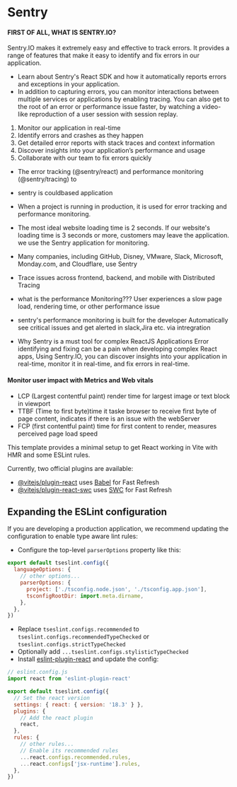 # Sentry

####  FIRST OF ALL, WHAT IS SENTRY.IO?
Sentry.IO makes it extremely easy and effective to track errors. It provides a range of features that make it easy to identify and fix errors in our application.

- Learn about Sentry's React SDK and how it automatically reports errors and exceptions in your application.
-  In addition to capturing errors, you can monitor interactions between multiple services or applications by enabling tracing. You can also get to the root of an error or performance issue faster, by watching a video-like reproduction of a user session with session replay.

1. Monitor our application in real-time
2. Identify errors and crashes as they happen
3. Get detailed error reports with stack traces and context information
4. Discover insights into your application’s performance and usage
5. Collaborate with our team to fix errors quickly

-  The error tracking (@sentry/react) and performance monitoring (@sentry/tracing) to 
- sentry is couldbased application
- When a project is running in production, it is used for error tracking and performance monitoring.
- The most ideal website loading time is 2 seconds. If our website's loading time is 3 seconds or more, customers may leave the application. we use the Sentry        application for monitoring.
- Many companies, including GitHub, Disney, VMware, Slack, Microsoft, Monday.com, and Cloudflare, use Sentry
- Trace issues across frontend, backend, and mobile with Distributed Tracing

- what is the performance Monitoring???
User experiences a slow page load, rendering time, or other performance issue

- sentry's performance monitoring is built for the developer
Automatically see critical issues and get alerted in slack,Jira etc. via intregration

- Why Sentry is a must tool for complex ReactJS Applications
Error identifying and fixing can be a pain when developing complex React apps, Using Sentry.IO, you can discover insights into your application in real-time, monitor it in real-time, and fix errors in real-time.

#### Monitor user impact with Metrics and Web vitals 
   - LCP (Largest contentful paint) render time for largest image or text block in viewport
   - TTBF (Time to first byte)time it taske browser to receive first byte of page content, indicates if there is an issue with the webServer
   - FCP (first contentful paint) time for first content to render, measures perceived page load speed 






























This template provides a minimal setup to get React working in Vite with HMR and some ESLint rules.

Currently, two official plugins are available:

- [@vitejs/plugin-react](https://github.com/vitejs/vite-plugin-react/blob/main/packages/plugin-react/README.md) uses [Babel](https://babeljs.io/) for Fast Refresh
- [@vitejs/plugin-react-swc](https://github.com/vitejs/vite-plugin-react-swc) uses [SWC](https://swc.rs/) for Fast Refresh

## Expanding the ESLint configuration

If you are developing a production application, we recommend updating the configuration to enable type aware lint rules:

- Configure the top-level `parserOptions` property like this:

```js
export default tseslint.config({
  languageOptions: {
    // other options...
    parserOptions: {
      project: ['./tsconfig.node.json', './tsconfig.app.json'],
      tsconfigRootDir: import.meta.dirname,
    },
  },
})
```

- Replace `tseslint.configs.recommended` to `tseslint.configs.recommendedTypeChecked` or `tseslint.configs.strictTypeChecked`
- Optionally add `...tseslint.configs.stylisticTypeChecked`
- Install [eslint-plugin-react](https://github.com/jsx-eslint/eslint-plugin-react) and update the config:

```js
// eslint.config.js
import react from 'eslint-plugin-react'

export default tseslint.config({
  // Set the react version
  settings: { react: { version: '18.3' } },
  plugins: {
    // Add the react plugin
    react,
  },
  rules: {
    // other rules...
    // Enable its recommended rules
    ...react.configs.recommended.rules,
    ...react.configs['jsx-runtime'].rules,
  },
})
```

